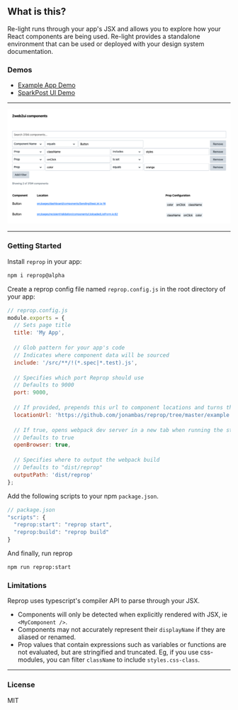 ## What is this?

Re-light runs through your app's JSX and allows you to explore how your React components are being used. Re-light provides a standalone environment that can be used or deployed with your design system documentation.

### Demos

- [Example App Demo](https://jonambas.github.io/reprop/)
- [SparkPost UI Demo](https://reprop-2web2ui.now.sh/)

---

![Image of the reprop interface in SparkPost's web app](demo.png)

---

### Getting Started

Install `reprop` in your app:

```bash
npm i reprop@alpha
```

Create a reprop config file named `reprop.config.js` in the root directory of your app:

```js
// reprop.config.js
module.exports = {
  // Sets page title
  title: 'My App',

  // Glob pattern for your app's code
  // Indicates where component data will be sourced
  include: '/src/**/!(*.spec|*.test).js',

  // Specifies which port Reprop should use
  // Defaults to 9000
  port: 9000,

  // If provided, prepends this url to component locations and turns them into links
  locationUrl: 'https://github.com/jonambas/reprop/tree/master/example',

  // If true, opens webpack dev server in a new tab when running the start command
  // Defaults to true
  openBrowser: true,

  // Specifies where to output the webpack build
  // Defaults to "dist/reprop"
  outputPath: 'dist/reprop'
};
```

Add the following scripts to your npm `package.json`.

```js
// package.json
"scripts": {
  "reprop:start": "reprop start",
  "reprop:build": "reprop build"
}
```

And finally, run reprop

```bash
npm run reprop:start
```

### Limitations

Reprop uses typescript's compiler API to parse through your JSX.

- Components will only be detected when explicitly rendered with JSX, ie `<MyComponent />`.
- Components may not accurately represent their `displayName` if they are aliased or renamed.
- Prop values that contain expressions such as variables or functions are not evaluated, but are stringified and truncated. Eg, if you use css-modules, you can filter `className` to include `styles.css-class`.

---

### License

MIT
